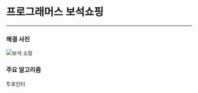 # 프로그래머스 보석쇼핑

---

### 해결 사진

![보석 쇼핑](https://user-images.githubusercontent.com/69099083/94589926-df675680-02c0-11eb-8c52-7751af03b1da.png)

### 주요 알고리즘
투포인터
